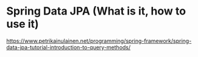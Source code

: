 
# Spring Data JPA (What is it, how to use it)
https://www.petrikainulainen.net/programming/spring-framework/spring-data-jpa-tutorial-introduction-to-query-methods/
